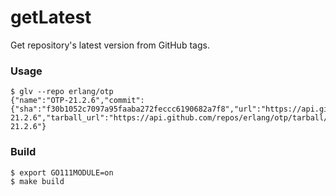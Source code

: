 # getLatest

Get repository's latest version from GitHub tags.

### Usage

```console
$ glv --repo erlang/otp
{"name":"OTP-21.2.6","commit":{"sha":"f30b1052c7097a95faaba272feccc6190682a7f8","url":"https://api.github.com/repos/erlang/otp/commits/f30b1052c7097a95faaba272feccc6190682a7f8"},"zipball_url":"https://api.github.com/repos/erlang/otp/zipball/OTP-21.2.6","tarball_url":"https://api.github.com/repos/erlang/otp/tarball/OTP-21.2.6"}
```

### Build

```console
$ export GO111MODULE=on
$ make build
```
